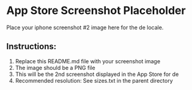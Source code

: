 # App Store Screenshot Placeholder

Place your iphone screenshot #2 image here for the de locale.

## Instructions:
1. Replace this README.md file with your screenshot image
2. The image should be a PNG file
3. This will be the 2nd screenshot displayed in the App Store for de
4. Recommended resolution: See sizes.txt in the parent directory
